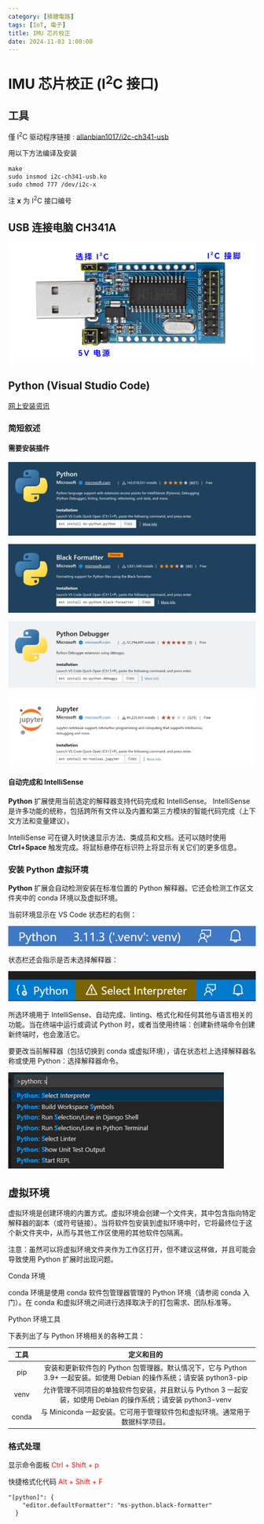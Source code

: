 ```yaml
---
category: [積體電路]
tags: [IoT, 電子]
title: IMU 芯片校正
date: 2024-11-03 1:00:00
---
```


<style>
  table {
    width: 100%
    }
  td {
    vertical-align: center;
    text-align: center;
  }
  table.inputT{
    margin: 10px;
    width: auto;
    margin-left: auto;
    margin-right: auto;
    border: none;
  }
  input{
    text-align: center;
    padding: 0px 10px;
  }
  iframe{
    width: 100%;
    display: block;
    border-style:none;
  }
</style>

# IMU 芯片校正 (I<sup>2</sup>C 接口)

## 工具

僅 I<sup>2</sup>C 驱动程序链接 : [allanbian1017/i2c-ch341-usb](https://github.com/allanbian1017/i2c-ch341-usb) 

用以下方法编译及安装

```
make
sudo insmod i2c-ch341-usb.ko
sudo chmod 777 /dev/i2c-x
```
注 **x** 为 I<sup>2</sup>C 接口编号

## USB 连接电脑 CH341A

![Alt X](../assets/img/esp/usbch341a.png)


## Python (Visual Studio Code)

[网上安装资讯](https://code.visualstudio.com/docs/languages/python)

### 简短叙述

#### 需要安装插件

![Alt X](../assets/img/esp/python.png)

![Alt X](../assets/img/esp/bformat.png)

![Alt X](../assets/img/esp/pydebug.png)

![Alt X](../assets/img/esp/jupyter.png)


#### 自动完成和 IntelliSense

**Python** 扩展使用当前选定的解释器支持代码完成和 IntelliSense。 IntelliSense 是许多功能的统称，包括跨所有文件以及内置和第三方模块的智能代码完成（上下文方法和变量建议）。

IntelliSense 可在键入时快速显示方法、类成员和文档。还可以随时使用 **Ctrl+Space** 触发完成。将鼠标悬停在标识符上将显示有关它们的更多信息。

### 安装 **Python** 虚拟环境

**Python** 扩展会自动检测安装在标准位置的 Python 解释器。它还会检测工作区文件夹中的 conda 环境以及虚拟环境。

当前环境显示在 VS Code 状态栏的右侧：

![Alt X](../assets/img/esp/environsbar.png)

状态栏还会指示是否未选择解释器：

![Alt X](../assets/img/esp/interpretersbar.png)

所选环境用于 IntelliSense、自动完成、linting、格式化和任何其他与语言相关的功能。当在终端中运行或调试 Python 时，或者当使用终端：创建新终端命令创建新终端时，也会激活它。

要更改当前解释器（包括切换到 conda 或虚拟环境），请在状态栏上选择解释器名称或使用 Python：选择解释器命令。

![Alt X](../assets/img/esp/selintep.png)


## 虚拟环境

虚拟环境是创建环境的内置方式。虚拟环境会创建一个文件夹，其中包含指向特定解释器的副本（或符号链接）。当将软件包安装到虚拟环境中时，它将最终位于这个新文件夹中，从而与其他工作区使用的其他软件包隔离。

注意：虽然可以将虚拟环境文件夹作为工作区打开，但不建议这样做，并且可能会导致使用 Python 扩展时出现问题。

Conda 环境

conda 环境是使用 conda 软件包管理器管理的 Python 环境（请参阅 conda 入门）。在 conda 和虚拟环境之间进行选择取决于的打包需求、团队标准等。

Python 环境工具

下表列出了与 Python 环境相关的各种工具：


|工具|定义和目的|
|:---:|:---:|
|pip|安装和更新软件包的 Python 包管理器。默认情况下，它与 Python 3.9+ 一起安装。如使用 Debian 的操作系统；请安装 python3-pip|
|venv|允许管理不同项目的单独软件包安装，并且默认与 Python 3 一起安装，如使用 Debian 的操作系统；请安装 python3-venv|
|conda| 与 Miniconda 一起安装。它可用于管理软件包和虚拟环境。通常用于数据科学项目。|


### 格式处理

显示命令面板 <font color="#FF1000">Ctrl + Shift + p</font> 

快捷格式化代码 <font color="#FF1000">Alt + Shift + F</font>
 
```
"[python]": {
    "editor.defaultFormatter": "ms-python.black-formatter"
  }
```